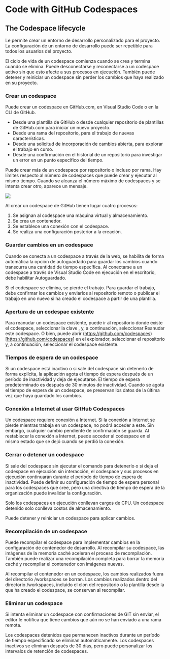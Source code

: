 # Code with GitHub Codespaces

## The Codespace lifecycle

Le permite crear un entorno de desarrollo personalizado para el proyecto. La configuración de un entorno de desarrollo puede ser repetible para todos los usuarios del proyecto.

El ciclo de vida de un codespace comienza cuando se crea y termina cuando se elimina. Puede desconectarse y reconectarse a un codespace activo sin que esto afecte a sus procesos en ejecución. También puede detener y reiniciar un codespace sin perder los cambios que haya realizado en su proyecto.

### Crear un codespace

Puede crear un codespace en GitHub.com, en Visual Studio Code o en la CLI de GitHub.

* Desde una plantilla de GitHub o desde cualquier repositorio de plantillas de GitHub.com para iniciar un nuevo proyecto.
* Desde una rama del repositorio, para el trabajo de nuevas características.
* Desde una solicitud de incorporación de cambios abierta, para explorar el trabajo en curso.
* Desde una confirmación en el historial de un repositorio para investigar un error en un punto específico del tiempo.

Puede crear más de un codespace por repositorio o incluso por rama. Hay límites respecto al número de codespaces que puede crear y ejecutar al mismo tiempo. Cuando se alcanza el número máximo de codespaces y se intenta crear otro, aparece un mensaje.

![](../Images/codepace-lifecycle.png)

Al crear un codespace de GitHub tienen lugar cuatro procesos:

1. Se asignan al codespace una máquina virtual y almacenamiento.
2. Se crea un contenedor.
3. Se establece una conexión con el codespace.
4. Se realiza una configuración posterior a la creación.

### Guardar cambios en un codespace

Cuando se conecta a un codespace a través de la web, se habilita de forma automática la opción de autoguardado para guardar los cambios cuando transcurra una cantidad de tiempo específica. Al conectarse a un codespace a través de Visual Studio Code en ejecución en el escritorio, debe habilitar Autoguardado.

Si el codespace se elimina, se pierde el trabajo. Para guardar el trabajo, debe confirmar los cambios y enviarlos al repositorio remoto o publicar el trabajo en uno nuevo si ha creado el codespace a partir de una plantilla.

### Apertura de un codespac existente

Para reanudar un codespace existente, puede ir al repositorio donde existe el codespace, seleccionar la clave , y, a continuación, seleccionar Reanudar este codespace. O bien, puede abrir (https://github.com/codespaces)[https://github.com/codespaces] en el explorador, seleccionar el repositorio y, a continuación, seleccionar el codespace existente.

### Tiempos de espera de un codespace

Si un codespace está inactivo o si sale del codespace sin detenerlo de forma explícita, la aplicación agota el tiempo de espera después de un período de inactividad y deja de ejecutarse. El tiempo de espera predeterminado es después de 30 minutos de inactividad. Cuando se agota el tiempo de espera de un codespace, se preservan los datos de la última vez que haya guardado los cambios.

### Conexión a Internet al usar GitHub Codespaces

Un codespace requiere conexión a Internet. Si la conexión a Internet se pierde mientras trabaja en un codespace, no podrá acceder a este. Sin embargo, cualquier cambio pendiente de confirmación se guarda. Al restablecer la conexión a Internet, puede acceder al codespace en el mismo estado que se dejó cuando se perdió la conexión.

### Cerrar o detener un codespace

Si sale del codespace sin ejecutar el comando para detenerlo o si deja el codespace en ejecución sin interacción, el codespace y sus procesos en ejecución continuarán durante el período de tiempo de espera de inactividad. Puede definir su configuración de tiempo de espera personal para los codespaces que cree, pero una directiva de tiempo de espera de la organización puede invalidar la configuración.

Solo los codespaces en ejecución conllevan cargos de CPU. Un codespace detenido solo conlleva costos de almacenamiento.

Puede detener y reiniciar un codespace para aplicar cambios. 

### Recompilación de un codespace

Puede recompilar el codespace para implementar cambios en la configuración de contenedor de desarrollo. Al recompilar su codespace, las imágenes de la memoria caché aceleran el proceso de recompilación. También puede realizar una recompilación completa para borrar la memoria caché y recompilar el contenedor con imágenes nuevas.

Al recompilar el contenedor en un codespace, los cambios realizados fuera del directorio /workspaces se borran. Los cambios realizados dentro del directorio /workspaces, incluido el clon del repositorio o la plantilla desde la que ha creado el codespace, se conservan al recompilar.

### Eliminar un codespace

Si intenta eliminar un codespace con confirmaciones de GIT sin enviar, el editor le notifica que tiene cambios que aún no se han enviado a una rama remota.

Los codespaces detenidos que permanecen inactivos durante un período de tiempo especificado se eliminan automáticamente. Los codespaces inactivos se eliminan después de 30 días, pero puede personalizar los intervalos de retención de codespaces.